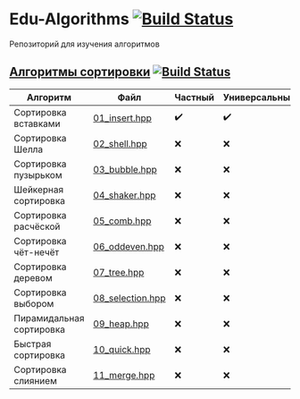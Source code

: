 # Edu-Algorithms [![Build Status](https://travis-ci.org/SGCube/Edu-Algorithms.svg?branch=master)](https://travis-ci.org/SGCube/Edu-Algorithms)
Репозиторий для изучения алгоритмов

## [Алгоритмы сортировки](./01_sort) [![Build Status](https://travis-ci.org/SGCube/Edu-Algorithms.svg?branch=01_sort)](https://travis-ci.org/SGCube/Edu-Algorithms)

|Алгоритм|Файл|Частный|Универсальный|
|--------|--------------|-------|-------------|
|Сортировка вставками|[01_insert.hpp](./01_sort/01_insert.hpp)|✔️|✔️|
|Сортировка Шелла|[02_shell.hpp](./01_sort/02_shell.hpp)|❌|❌|
|Сортировка пузырьком|[03_bubble.hpp](./01_sort/03_bubble.hpp)|❌|❌|
|Шейкерная сортировка|[04_shaker.hpp](./01_sort/04_shaker.hpp)|❌|❌|
|Сортировка расчёской|[05_comb.hpp](./01_sort/05_comb.hpp)|❌|❌|
|Сортировка чёт-нечёт|[06_oddeven.hpp](./01_sort/06_oddeven.hpp)|❌|❌|
|Сортировка деревом|[07_tree.hpp](./01_sort/07_tree.hpp)|❌|❌|
|Сортировка выбором|[08_selection.hpp](./01_sort/08_selection.hpp)|❌|❌|
|Пирамидальная сортировка|[09_heap.hpp](./01_sort/09_heap.hpp)|❌|❌|
|Быстрая сортировка|[10_quick.hpp](./01_sort/10_quick.hpp)|❌|❌|
|Сортировка слиянием|[11_merge.hpp](./01_sort/11_merge.hpp)|❌|❌|
